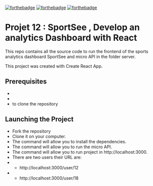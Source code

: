 [![forthebadge](https://forthebadge.com/images/badges/uses-html.svg)](https://forthebadge.com)
[![forthebadge](https://forthebadge.com/images/badges/uses-css.svg)](https://forthebadge.com)
[![forthebadge](https://forthebadge.com/images/badges/made-with-javascript.svg)](https://forthebadge.com)

# Projet 12 : SportSee , Develop an analytics Dashboard with React

This repo contains all the source code to run the frontend of the sports analytics dashboard SportSee and micro API in the folder server.

This project was created with Create React App.

## Prerequisites

- <Nodejs v14.15.3>
- <npm v6.14.9>
- <Git> to clone the repository

## Launching the Project

- Fork the repository
- Clone it on your computer.
- The <npm install> command will allow you to install the dependencies.
- The <npm start-server> command will allow you to run the micro API.
- The <npm start> command will allow you to run project in http://localhost:3000.
- There are two users their URL are:
- - http://localhost:3000/user/12
- - http://localhost:3000/user/18
